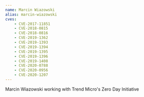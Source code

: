 ```yaml
---
name: Marcin Wiazowski
alias: marcin-wiazowski
cves:
    - CVE-2017-11851
    - CVE-2018-0815
    - CVE-2018-0816
    - CVE-2019-1362
    - CVE-2019-1393
    - CVE-2019-1394
    - CVE-2019-1395
    - CVE-2019-1396
    - CVE-2019-1408
    - CVE-2020-0788
    - CVE-2020-0956
    - CVE-2020-1207
---
```

Marcin Wiazowski working with Trend Micro's Zero Day Initiative
